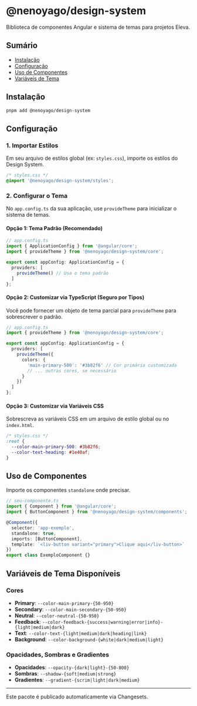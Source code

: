 # @nenoyago/design-system

Biblioteca de componentes Angular e sistema de temas para projetos Eleva.

## Sumário

- [Instalação](#instalação)
- [Configuração](#configuração)
- [Uso de Componentes](#uso-de-componentes)
- [Variáveis de Tema](#variáveis-de-tema-disponíveis)

## Instalação

```bash
pnpm add @nenoyago/design-system
```

## Configuração

### 1. Importar Estilos

Em seu arquivo de estilos global (ex: `styles.css`), importe os estilos do Design System.

```css
/* styles.css */
@import '@nenoyago/design-system/styles';
```

### 2. Configurar o Tema

No `app.config.ts` da sua aplicação, use `provideTheme` para inicializar o sistema de temas.

#### Opção 1: Tema Padrão (Recomendado)

```typescript
// app.config.ts
import { ApplicationConfig } from '@angular/core';
import { provideTheme } from '@nenoyago/design-system/core';

export const appConfig: ApplicationConfig = {
  providers: [
    provideTheme() // Usa o tema padrão
  ]
};
```

#### Opção 2: Customizar via TypeScript (Seguro por Tipos)

Você pode fornecer um objeto de tema parcial para `provideTheme` para sobrescrever o padrão.

```typescript
// app.config.ts
import { provideTheme } from '@nenoyago/design-system/core';

export const appConfig: ApplicationConfig = {
  providers: [
    provideTheme({
      colors: {
        'main-primary-500': '#3b82f6' // Cor primária customizada
        // ... outras cores, se necessário
      }
    })
  ]
};
```

#### Opção 3: Customizar via Variáveis CSS

Sobrescreva as variáveis CSS em um arquivo de estilo global ou no `index.html`.

```css
/* styles.css */
:root {
  --color-main-primary-500: #3b82f6;
  --color-text-heading: #1e40af;
}
```

## Uso de Componentes

Importe os componentes `standalone` onde precisar.

```typescript
// seu-componente.ts
import { Component } from '@angular/core';
import { ButtonComponent } from '@nenoyago/design-system/components';

@Component({
  selector: 'app-exemplo',
  standalone: true,
  imports: [ButtonComponent],
  template: `<liv-button variant="primary">Clique aqui</liv-button>`
})
export class ExemploComponent {}
```

## Variáveis de Tema Disponíveis

### Cores

- **Primary**: `--color-main-primary-{50-950}`
- **Secondary**: `--color-main-secondary-{50-950}`
- **Neutral**: `--color-neutral-{50-950}`
- **Feedback**: `--color-feedback-{success|warning|error|info}-{light|medium|dark}`
- **Text**: `--color-text-{light|medium|dark|heading|link}`
- **Background**: `--color-background-{white|dark|medium|light}`

### Opacidades, Sombras e Gradientes

- **Opacidades**: `--opacity-{dark|light}-{50-800}`
- **Sombras**: `--shadow-{soft|medium|strong}`
- **Gradientes**: `--gradient-{scrim|light|dark|medium}`

---

Este pacote é publicado automaticamente via Changesets.
